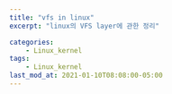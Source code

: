 ```yaml
---
title: "vfs in linux"
excerpt: "linux의 VFS layer에 관한 정리"

categories:
    - Linux_kernel
tags:
    - Linux_kernel
last_mod_at: 2021-01-10T08:08:00-05:00
---
```


